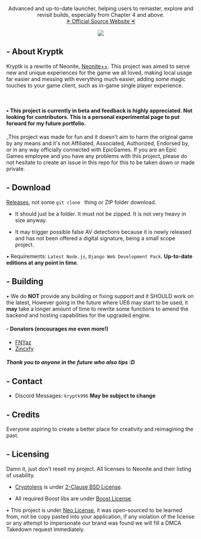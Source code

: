 <!-- PROJECT LOGO -->
<br />
<p align="center">
  <a href="https://github.com/NeoniteDev/NeonitePP">
  </a>

  <p align="center">
    Advanced and up-to-date launcher, helping users to remaster, explore and revisit builds, especially from Chapter 4 and above.
	<br />
	<a href="https://www.neonite.net/">ᗒ Official Source Website ᗕ</a>
  </p>

  <p align="center">
  <img src="https://i.postimg.cc/wBKFzkjB/Kryptk-Loader.png"></img>
  </p>
</p>

<!-- ABOUT Krpytk -->
## - About Kryptk

Kryptk is a rewrite of Neonite, [Neonite++](https://github.com/NeoniteDev/NeonitePP). This project was aimed to serve new and unique experiences for the game we all loved, making local usage far easier and messing with everything much easier, adding some magic touches to your game client, such as in-game single player experience.

<br>

#### • This project is currently in beta and feedback is highly appreciated. Not looking for contributors. This is a personal experimental page to put forward for my future portfolio.

_This project was made for fun and it doesn't aim to harm the original game by any means and it's not Affiliated, Associated, Authorized, Endorsed by, or in any way officially connected with EpicGames. If you are an Epic Games employee and you have any problems with this project, please do not hesitate to create an issue in this repo for this to be taken down or made private.

<!-- Download info -->
## - Download

[Releases](https://github.com/Kryptk996/KryptkClient/releases), not some `git clone ` thing or ZIP folder download.

- It should just be a folder. It must not be zipped. It is not very heavy in size anyway.

- It may trigger possible false AV detections because it is newly released and has not been offered a digital signature, being a small scope project.

• Requirements: `Latest Node.js`, `Django Web Development Pack`. **Up-to-date editions at any point in time**.

<!-- BUILDING -->
## - Building
• We do **NOT** provide any building or fixing support and it SHOULD work on the latest, However going in the future where UE6 may start to be used, it **may** take a longer amount of time to rewrite some functions to amend the backend and hosting capabilities for the upgraded engine.

#### - Donators (encourages me even more!)

- [FNYaz](https://www.youtube.com/@FNyaz)
- [Zincxfy](https://www.youtube.com/@SNZincxfy)

##### Thank you to anyone in the future who also tips :D

<!-- CONTACT -->
##  - Contact

- Discord Messages: `kryptk996` **May be subject to change**


<!-- CREDITS -->
## - Credits

Everyone aspiring to create a better place for creativity and reimagining the past.


<!-- Licensing -->
## - Licensing

Damn it, just don't resell my project. All licenses to Neonite and their listing of usability.
- [Cryptolens](https://github.com/Cryptolens/cryptolens-cpp) is under [2-Clause BSD License](https://opensource.org/licenses/BSD-2-Clause).

- All required Boost libs are under [Boost License](https://www.boost.org/users/license.html).

• This project is under [Neo License](https://github.com/NeoniteDev/NeoniteV2/blob/main/LICENSE), it was open-sourced to be learned from, not be copy pasted into your application, if any violation of the license or any attempt to impersonate our brand was found we will fill a DMCA Takedown request immediately.
